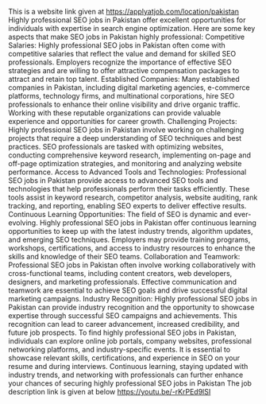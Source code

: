 This is a website link given at https://applyatjob.com/location/pakistan
Highly professional SEO jobs in Pakistan offer excellent opportunities for individuals with expertise in search engine optimization. Here are some key aspects that make SEO jobs in Pakistan highly professional:
Competitive Salaries: Highly professional SEO jobs in Pakistan often come with competitive salaries that reflect the value and demand for skilled SEO professionals. Employers recognize the importance of effective SEO strategies and are willing to offer attractive compensation packages to attract and retain top talent.
Established Companies: Many established companies in Pakistan, including digital marketing agencies, e-commerce platforms, technology firms, and multinational corporations, hire SEO professionals to enhance their online visibility and drive organic traffic. Working with these reputable organizations can provide valuable experience and opportunities for career growth.
Challenging Projects: Highly professional SEO jobs in Pakistan involve working on challenging projects that require a deep understanding of SEO techniques and best practices. SEO professionals are tasked with optimizing websites, conducting comprehensive keyword research, implementing on-page and off-page optimization strategies, and monitoring and analyzing website performance.
Access to Advanced Tools and Technologies: Professional SEO jobs in Pakistan provide access to advanced SEO tools and technologies that help professionals perform their tasks efficiently. These tools assist in keyword research, competitor analysis, website auditing, rank tracking, and reporting, enabling SEO experts to deliver effective results.
Continuous Learning Opportunities: The field of SEO is dynamic and ever-evolving. Highly professional SEO jobs in Pakistan offer continuous learning opportunities to keep up with the latest industry trends, algorithm updates, and emerging SEO techniques. Employers may provide training programs, workshops, certifications, and access to industry resources to enhance the skills and knowledge of their SEO teams.
Collaboration and Teamwork: Professional SEO jobs in Pakistan often involve working collaboratively with cross-functional teams, including content creators, web developers, designers, and marketing professionals. Effective communication and teamwork are essential to achieve SEO goals and drive successful digital marketing campaigns.
Industry Recognition: Highly professional SEO jobs in Pakistan can provide industry recognition and the opportunity to showcase expertise through successful SEO campaigns and achievements. This recognition can lead to career advancement, increased credibility, and future job prospects.
To find highly professional SEO jobs in Pakistan, individuals can explore online job portals, company websites, professional networking platforms, and industry-specific events. It is essential to showcase relevant skills, certifications, and experience in SEO on your resume and during interviews. Continuous learning, staying updated with industry trends, and networking with professionals can further enhance your chances of securing highly professional SEO jobs in Pakistan
The job description link is given at below
https://youtu.be/-rKrPEd9lSI

